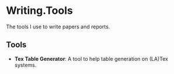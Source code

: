 # Writing.Tools
The tools I use to write papers and reports.

## Tools

* **Tex Table Generator**: A tool to help table generation on (LA)Tex systems.
